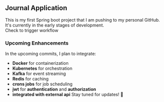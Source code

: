 ## Journal Application

This is my first Spring boot project that I am pushing to my personal GitHub.  
It's currently in the early stages of development.  
Check to trigger workflow

### Upcoming Enhancements  
In the upcoming commits, I plan to integrate:  
- **Docker** for containerization  
- **Kubernetes** for orchestration  
- **Kafka** for event streaming  
- **Redis** for caching
- **crons jobs** for job scheduling
- **jwt** for **authentication** and **authorization**  
- **integrated with external api**
Stay tuned for updates! 🚀  
